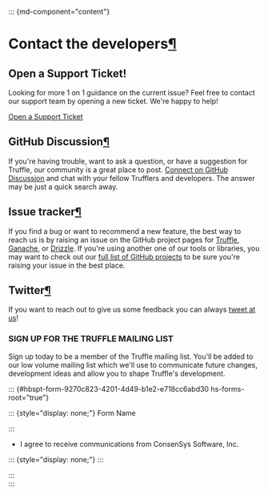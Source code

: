 <div>

::: {md-component="content"}
# Contact the developers[¶](#contact-the-developers "Permanent link")

<div>

<div>

<div>

<div>

## Open a Support Ticket!

Looking for more 1 on 1 guidance on the current issue? Feel free to
contact our support team by opening a new ticket. We\'re happy to help!

[Open a Support
Ticket](https://trufflesuite.zendesk.com/hc/en-us/requests/new)

</div>

</div>

</div>

</div>

## GitHub Discussion[¶](#github-discussion "Permanent link")

If you're having trouble, want to ask a question, or have a suggestion
for Truffle, our community is a great place to post. [Connect on GitHub
Discussion](https://github.com/orgs/trufflesuite/discussions) and chat
with your fellow Trufflers and developers. The answer may be just a
quick search away.

## Issue tracker[¶](#issue-tracker "Permanent link")

If you find a bug or want to recommend a new feature, the best way to
reach us is by raising an issue on the GitHub project pages for
[Truffle](https://github.com/trufflesuite/truffle),
[Ganache](https://github.com/trufflesuite/ganache), or
[Drizzle](https://github.com/trufflesuite/drizzle). If you\'re using
another one of our tools or libraries, you may want to check out our
[full list of GitHub projects](https://github.com/trufflesuite) to be
sure you\'re raising your issue in the best place.

## Twitter[¶](#twitter "Permanent link")

If you want to reach out to give us some feedback you can always [tweet
at us](https://twitter.com/trufflesuite)!

<div>

<div>

<div>

### SIGN UP FOR THE TRUFFLE MAILING LIST

Sign up today to be a member of the Truffle mailing list. You\'ll be
added to our low volume mailing list which we\'ll use to communicate
future changes, development ideas and allow you to shape Truffle\'s
development.

::: {#hbspt-form-9270c823-4201-4d49-b1e2-e718cc6abd30 hs-forms-root="true"}
<div>

<div>

</div>

</div>

<div>

<div>

</div>

</div>

::: {style="display: none;"}
Form Name

<div>

</div>
:::

<div>

<div>

-   I agree to receive communications from ConsenSys Software, Inc.

</div>

</div>

<div>

::: {style="display: none;"}
:::

<div>

</div>

</div>
:::

</div>

</div>

</div>
:::

</div>
